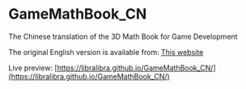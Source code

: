 # GameMathBook_CN
The Chinese translation of the 3D Math Book for Game Development

The original English version is available from: [This website](https://gamemath.com/book/intro.html)

Live preview: [https://libralibra.github.io/GameMathBook_CN/](https://libralibra.github.io/GameMathBook_CN/)
